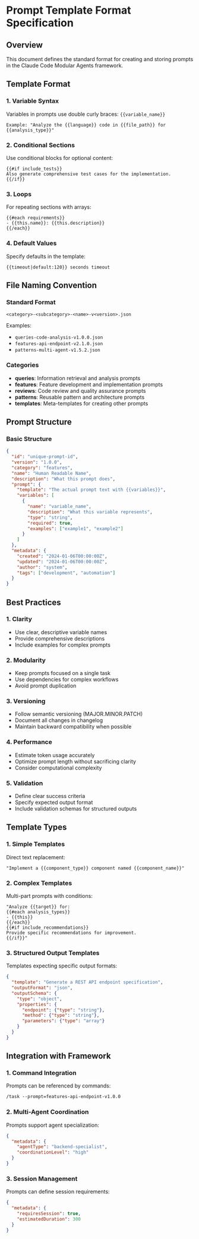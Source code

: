 # Prompt Template Format Specification

## Overview
This document defines the standard format for creating and storing prompts in the Claude Code Modular Agents framework.

## Template Format

### 1. Variable Syntax
Variables in prompts use double curly braces: `{{variable_name}}`

```
Example: "Analyze the {{language}} code in {{file_path}} for {{analysis_type}}"
```

### 2. Conditional Sections
Use conditional blocks for optional content:
```
{{#if include_tests}}
Also generate comprehensive test cases for the implementation.
{{/if}}
```

### 3. Loops
For repeating sections with arrays:
```
{{#each requirements}}
- {{this.name}}: {{this.description}}
{{/each}}
```

### 4. Default Values
Specify defaults in the template:
```
{{timeout|default:120}} seconds timeout
```

## File Naming Convention

### Standard Format
`<category>-<subcategory>-<name>-v<version>.json`

Examples:
- `queries-code-analysis-v1.0.0.json`
- `features-api-endpoint-v2.1.0.json`
- `patterns-multi-agent-v1.5.2.json`

### Categories
- **queries**: Information retrieval and analysis prompts
- **features**: Feature development and implementation prompts
- **reviews**: Code review and quality assurance prompts
- **patterns**: Reusable pattern and architecture prompts
- **templates**: Meta-templates for creating other prompts

## Prompt Structure

### Basic Structure
```json
{
  "id": "unique-prompt-id",
  "version": "1.0.0",
  "category": "features",
  "name": "Human Readable Name",
  "description": "What this prompt does",
  "prompt": {
    "template": "The actual prompt text with {{variables}}",
    "variables": [
      {
        "name": "variable_name",
        "description": "What this variable represents",
        "type": "string",
        "required": true,
        "examples": ["example1", "example2"]
      }
    ]
  },
  "metadata": {
    "created": "2024-01-06T00:00:00Z",
    "updated": "2024-01-06T00:00:00Z",
    "author": "system",
    "tags": ["development", "automation"]
  }
}
```

## Best Practices

### 1. Clarity
- Use clear, descriptive variable names
- Provide comprehensive descriptions
- Include examples for complex prompts

### 2. Modularity
- Keep prompts focused on a single task
- Use dependencies for complex workflows
- Avoid prompt duplication

### 3. Versioning
- Follow semantic versioning (MAJOR.MINOR.PATCH)
- Document all changes in changelog
- Maintain backward compatibility when possible

### 4. Performance
- Estimate token usage accurately
- Optimize prompt length without sacrificing clarity
- Consider computational complexity

### 5. Validation
- Define clear success criteria
- Specify expected output format
- Include validation schemas for structured outputs

## Template Types

### 1. Simple Templates
Direct text replacement:
```
"Implement a {{component_type}} component named {{component_name}}"
```

### 2. Complex Templates
Multi-part prompts with conditions:
```
"Analyze {{target}} for:
{{#each analysis_types}}
- {{this}}
{{/each}}
{{#if include_recommendations}}
Provide specific recommendations for improvement.
{{/if}}"
```

### 3. Structured Output Templates
Templates expecting specific output formats:
```json
{
  "template": "Generate a REST API endpoint specification",
  "outputFormat": "json",
  "outputSchema": {
    "type": "object",
    "properties": {
      "endpoint": {"type": "string"},
      "method": {"type": "string"},
      "parameters": {"type": "array"}
    }
  }
}
```

## Integration with Framework

### 1. Command Integration
Prompts can be referenced by commands:
```markdown
/task --prompt=features-api-endpoint-v1.0.0
```

### 2. Multi-Agent Coordination
Prompts support agent specialization:
```json
{
  "metadata": {
    "agentType": "backend-specialist",
    "coordinationLevel": "high"
  }
}
```

### 3. Session Management
Prompts can define session requirements:
```json
{
  "metadata": {
    "requiresSession": true,
    "estimatedDuration": 300
  }
}
```